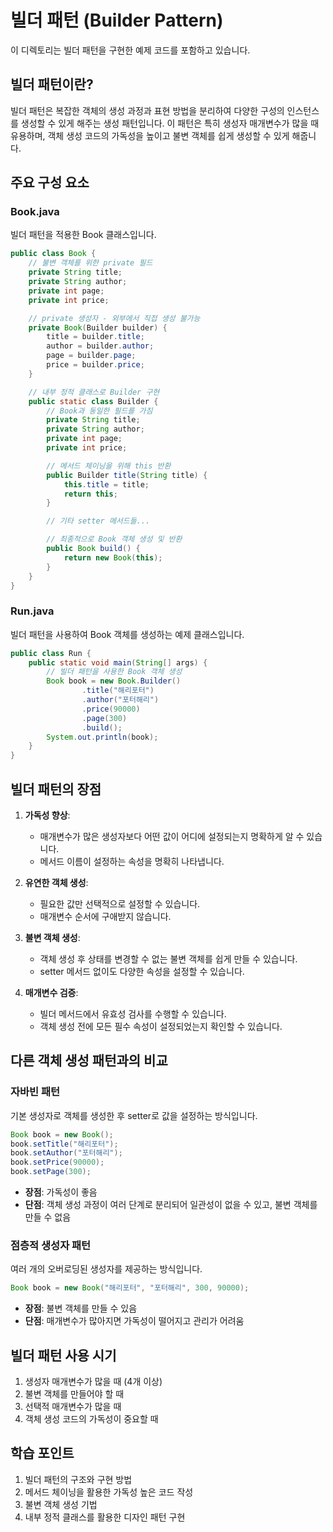 # 빌더 패턴 (Builder Pattern)

이 디렉토리는 빌더 패턴을 구현한 예제 코드를 포함하고 있습니다.

## 빌더 패턴이란?

빌더 패턴은 복잡한 객체의 생성 과정과 표현 방법을 분리하여 다양한 구성의 인스턴스를 생성할 수 있게 해주는 생성 패턴입니다. 이 패턴은 특히 생성자 매개변수가 많을 때 유용하며, 객체 생성 코드의 가독성을 높이고 불변 객체를 쉽게 생성할 수 있게 해줍니다.

## 주요 구성 요소

### Book.java

빌더 패턴을 적용한 Book 클래스입니다.

```java
public class Book {
    // 불변 객체를 위한 private 필드
    private String title;
    private String author;
    private int page;
    private int price;

    // private 생성자 - 외부에서 직접 생성 불가능
    private Book(Builder builder) {
        title = builder.title;
        author = builder.author;
        page = builder.page;
        price = builder.price;
    }

    // 내부 정적 클래스로 Builder 구현
    public static class Builder {
        // Book과 동일한 필드를 가짐
        private String title;
        private String author;
        private int page;
        private int price;

        // 메서드 체이닝을 위해 this 반환
        public Builder title(String title) {
            this.title = title;
            return this;
        }

        // 기타 setter 메서드들...

        // 최종적으로 Book 객체 생성 및 반환
        public Book build() {
            return new Book(this);
        }
    }
}
```

### Run.java

빌더 패턴을 사용하여 Book 객체를 생성하는 예제 클래스입니다.

```java
public class Run {
    public static void main(String[] args) {
        // 빌더 패턴을 사용한 Book 객체 생성
        Book book = new Book.Builder()
                .title("해리포터")
                .author("포터해리")
                .price(90000)
                .page(300)
                .build();
        System.out.println(book);
    }
}
```

## 빌더 패턴의 장점

1. **가독성 향상**:

   - 매개변수가 많은 생성자보다 어떤 값이 어디에 설정되는지 명확하게 알 수 있습니다.
   - 메서드 이름이 설정하는 속성을 명확히 나타냅니다.

2. **유연한 객체 생성**:

   - 필요한 값만 선택적으로 설정할 수 있습니다.
   - 매개변수 순서에 구애받지 않습니다.

3. **불변 객체 생성**:

   - 객체 생성 후 상태를 변경할 수 없는 불변 객체를 쉽게 만들 수 있습니다.
   - setter 메서드 없이도 다양한 속성을 설정할 수 있습니다.

4. **매개변수 검증**:
   - 빌더 메서드에서 유효성 검사를 수행할 수 있습니다.
   - 객체 생성 전에 모든 필수 속성이 설정되었는지 확인할 수 있습니다.

## 다른 객체 생성 패턴과의 비교

### 자바빈 패턴

기본 생성자로 객체를 생성한 후 setter로 값을 설정하는 방식입니다.

```java
Book book = new Book();
book.setTitle("해리포터");
book.setAuthor("포터해리");
book.setPrice(90000);
book.setPage(300);
```

- **장점**: 가독성이 좋음
- **단점**: 객체 생성 과정이 여러 단계로 분리되어 일관성이 없을 수 있고, 불변 객체를 만들 수 없음

### 점층적 생성자 패턴

여러 개의 오버로딩된 생성자를 제공하는 방식입니다.

```java
Book book = new Book("해리포터", "포터해리", 300, 90000);
```

- **장점**: 불변 객체를 만들 수 있음
- **단점**: 매개변수가 많아지면 가독성이 떨어지고 관리가 어려움

## 빌더 패턴 사용 시기

1. 생성자 매개변수가 많을 때 (4개 이상)
2. 불변 객체를 만들어야 할 때
3. 선택적 매개변수가 많을 때
4. 객체 생성 코드의 가독성이 중요할 때

## 학습 포인트

1. 빌더 패턴의 구조와 구현 방법
2. 메서드 체이닝을 활용한 가독성 높은 코드 작성
3. 불변 객체 생성 기법
4. 내부 정적 클래스를 활용한 디자인 패턴 구현
